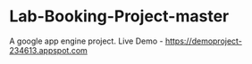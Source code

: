 # Lab-Booking-Project-master
 A google app engine project.
 Live Demo - https://demoproject-234613.appspot.com
